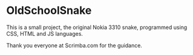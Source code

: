 # OldSchoolSnake

This is a small project, the original Nokia 3310 snake, programmed using CSS, HTML and JS languages.

Thank you everyone at Scrimba.com for the guidance.
